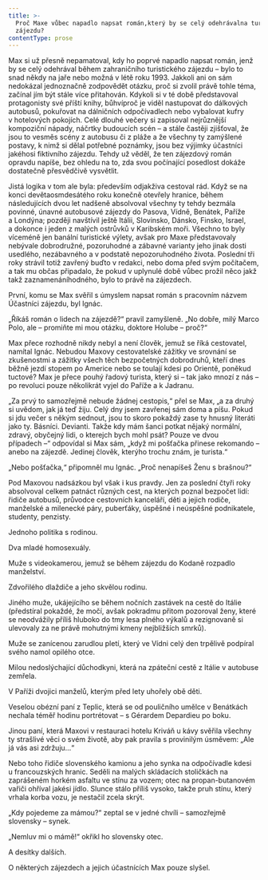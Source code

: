 ```yaml
---
title: >-
  Proč Maxe vůbec napadlo napsat román,který by se celý odehrávalna turistickém
  zájezdu?
contentType: prose
---
```


<section>

Max si už přesně nepamatoval, kdy ho poprvé napadlo napsat román, jenž by se celý odehrával během zahraničního turistického zájezdu – bylo to snad někdy na jaře nebo možná v létě roku 1993. Jakkoli ani on sám nedokázal jednoznačně zodpovědět otázku, proč si zvolil právě tohle téma, začínal jím být stále více přitahován. Kdykoli si v té době představoval protagonisty své příští knihy, bůhvíproč je viděl nastupovat do dálkových autobusů, pokuřovat na dálničních odpočívadlech nebo vybalovat kufry v hotelových pokojích. Celé dlouhé večery si zapisoval nejrůznější kompoziční nápady, náčrtky budoucích scén – a stále častěji zjišťoval, že jsou to vesměs scény z autobusu či z pláže a že všechny ty zamýšlené postavy, k nimž si dělal potřebné poznámky, jsou bez výjimky účastníci jakéhosi fiktivního zájezdu. Tehdy už věděl, že ten zájezdový román opravdu napíše, bez ohledu na to, zda svou počínající posedlost dokáže dostatečně přesvědčivě vysvětlit.

Jistá logika v tom ale byla: především odjakživa cestoval rád. Když se na konci devětaosmdesátého roku konečně otevřely hranice, během následujících dvou let nadšeně absolvoval všechny ty tehdy bezmála povinné, únavné autobusové zájezdy do Pasova, Vídně, Benátek, Paříže a Londýna; později navštívil ještě Itálii, Slovinsko, Dánsko, Finsko, Israel, a dokonce i jeden z malých ostrůvků v Karibském moři. Všechno to byly víceméně jen banální turistické výlety, avšak pro Maxe představovaly nebývale dobrodružné, pozoruhodné a zábavné varianty jeho jinak dosti usedlého, nezábavného a v podstatě nepozoruhodného života. Poslední tři roky strávil totiž zavřený buďto v redakci, nebo doma před svým počítačem, a tak mu občas připadalo, že pokud v uplynulé době vůbec prožil něco jakž takž zaznamenáníhodného, bylo to právě na zájezdech.

První, komu se Max svěřil s úmyslem napsat román s pracovním názvem Účastníci zájezdu, byl Ignác.

„Říkáš román o lidech na zájezdě?“ pravil zamyšleně. „No dobře, milý Marco Polo, ale – promiňte mi mou otázku, doktore Holube – proč?“

Max přece rozhodně nikdy nebyl a není člověk, jemuž se říká cestovatel, namítal Ignác. Nebudou Maxovy cestovatelské zážitky ve srovnání se zkušenostmi a zážitky všech těch bezpočetných dobrodruhů, kteří dnes běžně jezdí stopem po Americe nebo se toulají kdesi po Orientě, poněkud tuctové? Max je přece pouhý řadový turista, který si – tak jako mnozí z nás – po revoluci pouze několikrát vyjel do Paříže a k Jadranu.

„Za prvý to samozřejmě nebude žádnej cestopis,“ přel se Max, „a za druhý si uvědom, jak já teď žiju. Celý dny jsem zavřenej sám doma a píšu. Pokud si jdu večer s někým sednout, jsou to skoro pokaždý zase ty hnusný literáti jako ty. Básníci. Devianti. Takže kdy mám šanci potkat nějaký normální, zdravý, obyčejný lidi, o kterejch bych mohl psát? Pouze ve dvou případech –“ odpovídal si Max sám, „když mi pošťačka přinese rekomando – anebo na zájezdě. Jedinej člověk, kterýho trochu znám, je turista.“

„Nebo pošťačka,“ připomněl mu Ignác. „Proč nenapíšeš Ženu s brašnou?“

Pod Maxovou nadsázkou byl však i kus pravdy. Jen za poslední čtyři roky absolvoval celkem patnáct různých cest, na kterých poznal bezpočet lidí: řidiče autobusů, průvodce cestovních kanceláří, děti a jejich rodiče, manželské a milenecké páry, puberťáky, úspěšné i neúspěšné podnikatele, studenty, penzisty.

Jednoho politika s rodinou.

Dva mladé homosexuály.

Muže s videokamerou, jemuž se během zájezdu do Kodaně rozpadlo manželství.

Zdvořilého dlaždiče a jeho skvělou rodinu.

Jiného muže, ukájejícího se během nočních zastávek na cestě do Itálie (předstíral pokaždé, že močí, avšak pokradmu přitom pozoroval ženy, které se neodvážily příliš hluboko do tmy lesa plného výkalů a rezignovaně si ulevovaly za ne právě mohutnými kmeny nejbližších smrků).

Muže se zanícenou zarudlou pletí, který ve Vídni celý den trpělivě podpíral svého namol opilého otce.

Milou nedoslýchající důchodkyni, která na zpáteční cestě z Itálie v autobuse zemřela.

V Paříži dvojici manželů, kterým před lety uhořely obě děti.

Veselou obézní paní z Teplic, která se od pouličního umělce v Benátkách nechala téměř hodinu portrétovat – s Gérardem Depardieu po boku.

Jinou paní, která Maxovi v restauraci hotelu Kriváň u kávy svěřila všechny ty strašlivé věci o svém životě, aby pak pravila s provinilým úsměvem: „Ale já vás asi zdržuju…“

Nebo toho řidiče slovenského kamionu a jeho synka na odpočívadle kdesi u francouzských hranic. Seděli na malých skládacích stoličkách na zaprášeném horkém asfaltu ve stínu za vozem; otec na propan-butanovém vařiči ohříval jakési jídlo. Slunce stálo příliš vysoko, takže pruh stínu, který vrhala korba vozu, je nestačil zcela skrýt.

„Kdy pojedeme za mámou?“ zeptal se v jedné chvíli – samozřejmě slovensky – synek.

„Nemluv mi o mámě!“ okřikl ho slovensky otec.

A desítky dalších.

O některých zájezdech a jejich účastnících Max pouze slyšel.

</section>
